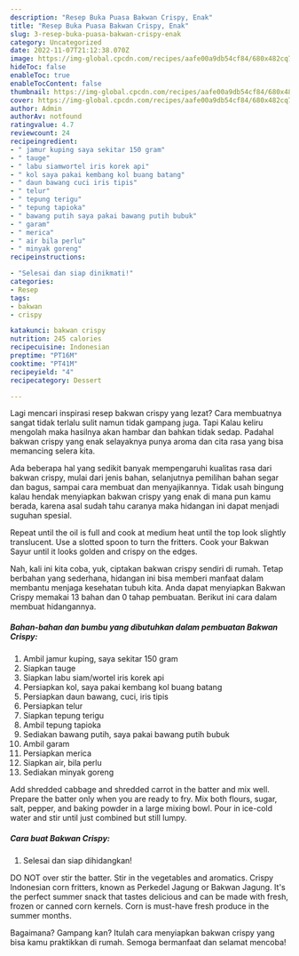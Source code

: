 ```yaml
---
description: "Resep Buka Puasa Bakwan Crispy, Enak"
title: "Resep Buka Puasa Bakwan Crispy, Enak"
slug: 3-resep-buka-puasa-bakwan-crispy-enak
category: Uncategorized
date: 2022-11-07T21:12:38.070Z
image: https://img-global.cpcdn.com/recipes/aafe00a9db54cf84/680x482cq70/bakwan-crispy-foto-resep-utama.jpg
hideToc: false
enableToc: true
enableTocContent: false
thumbnail: https://img-global.cpcdn.com/recipes/aafe00a9db54cf84/680x482cq70/bakwan-crispy-foto-resep-utama.jpg
cover: https://img-global.cpcdn.com/recipes/aafe00a9db54cf84/680x482cq70/bakwan-crispy-foto-resep-utama.jpg
author: Admin
authorAv: notfound
ratingvalue: 4.7
reviewcount: 24
recipeingredient:
- " jamur kuping saya sekitar 150 gram"
- " tauge"
- " labu siamwortel iris korek api"
- " kol saya pakai kembang kol buang batang"
- " daun bawang cuci iris tipis"
- " telur"
- " tepung terigu"
- " tepung tapioka"
- " bawang putih saya pakai bawang putih bubuk"
- " garam"
- " merica"
- " air bila perlu"
- " minyak goreng"
recipeinstructions:

- "Selesai dan siap dinikmati!"
categories:
- Resep
tags:
- bakwan
- crispy

katakunci: bakwan crispy 
nutrition: 245 calories
recipecuisine: Indonesian
preptime: "PT16M"
cooktime: "PT41M"
recipeyield: "4"
recipecategory: Dessert

---
```



Lagi mencari inspirasi resep bakwan crispy yang lezat? Cara membuatnya sangat tidak terlalu sulit namun tidak gampang juga. Tapi Kalau keliru mengolah maka hasilnya akan hambar dan bahkan tidak sedap. Padahal bakwan crispy yang enak selayaknya punya aroma dan cita rasa yang bisa memancing selera kita.


Ada beberapa hal yang sedikit banyak mempengaruhi kualitas rasa dari bakwan crispy, mulai dari jenis bahan, selanjutnya pemilihan bahan segar dan bagus, sampai cara membuat dan menyajikannya. Tidak usah bingung kalau hendak menyiapkan bakwan crispy yang enak di mana pun kamu berada, karena asal sudah tahu caranya maka hidangan ini dapat menjadi suguhan spesial.

Repeat until the oil is full and cook at medium heat until the top look slightly translucent. Use a slotted spoon to turn the fritters. Cook your Bakwan Sayur until it looks golden and crispy on the edges.


Nah, kali ini kita coba, yuk, ciptakan bakwan crispy sendiri di rumah. Tetap berbahan yang sederhana, hidangan ini bisa memberi manfaat dalam membantu menjaga kesehatan tubuh kita. Anda dapat menyiapkan Bakwan Crispy memakai 13 bahan dan 0 tahap pembuatan. Berikut ini cara dalam membuat hidangannya.

<!--inarticleads1-->

##### Bahan-bahan dan bumbu yang dibutuhkan dalam pembuatan Bakwan Crispy:

1. Ambil  jamur kuping, saya sekitar 150 gram
1. Siapkan  tauge
1. Siapkan  labu siam/wortel iris korek api
1. Persiapkan  kol, saya pakai kembang kol buang batang
1. Persiapkan  daun bawang, cuci, iris tipis
1. Persiapkan  telur
1. Siapkan  tepung terigu
1. Ambil  tepung tapioka
1. Sediakan  bawang putih, saya pakai bawang putih bubuk
1. Ambil  garam
1. Persiapkan  merica
1. Siapkan  air, bila perlu
1. Sediakan  minyak goreng


Add shredded cabbage and shredded carrot in the batter and mix well. Prepare the batter only when you are ready to fry. Mix both flours, sugar, salt, pepper, and baking powder in a large mixing bowl. Pour in ice-cold water and stir until just combined but still lumpy. 

<!--inarticleads2-->

##### Cara buat Bakwan Crispy:


1. Selesai dan siap dihidangkan!

DO NOT over stir the batter. Stir in the vegetables and aromatics. Crispy Indonesian corn fritters, known as Perkedel Jagung or Bakwan Jagung. It&#39;s the perfect summer snack that tastes delicious and can be made with fresh, frozen or canned corn kernels. Corn is must-have fresh produce in the summer months. 

Bagaimana? Gampang kan? Itulah cara menyiapkan bakwan crispy yang bisa kamu praktikkan di rumah. Semoga bermanfaat dan selamat mencoba!
